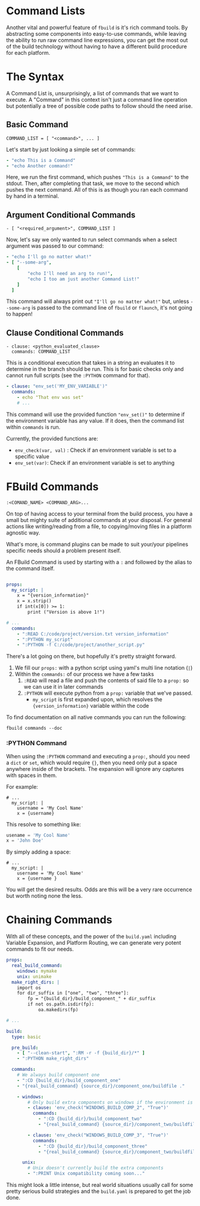 Command Lists
=============

Another vital and powerful feature of `fbuild` is it's rich command tools. By abstracting some components into easy-to-use commands, while leaving the ability to run raw command line expressions, you can get the most out of the build technology without having to have a different build procedure for each platform.

# The Syntax
A Command List is, unsurprisingly, a list of commands that we want to execute. A "Command" in this context isn't just a command line operation but potentially a tree of possible code paths to follow should the need arise.

## Basic Command
```
COMMAND_LIST = [ "<command>", ... ]
```

Let's start by just looking a simple set of commands:

```yaml
- "echo This is a Command"
- "echo Another command!"
```

Here, we run the first command, which pushes `"This is a Command"` to the stdout. Then, after completing that task, we move to the second which pushes the next command. All of this is as though you ran each command by hand in a terminal.

## Argument Conditional Commands

```
- [ "<required_argument>", COMMAND_LIST ]
```

Now, let's say we only wanted to run select commands when a select argument was passed to our command:

```yaml
- "echo I'll go no matter what!"
- [ "--some-arg",
    [
        "echo I'll need an arg to run!",
        "echo I too am just another Command List!"
    ]
  ]
```

This command will always print out `"I'll go no matter what!"` but, unless `--some-arg` is passed to the command line of `fbuild` or `flaunch`, it's not going to happen!

## Clause Conditional Commands
```
- clause: <python_evaluated_clause>
  commands: COMMAND_LIST
```

This is a conditional execution that takes in a string an evaluates it to determine in the branch should be run. This is for basic checks only and cannot run full scripts (see the `:PYTHON` command for that).

```yaml
- clause: "env_set('MY_ENV_VARIABLE')"
  commands:
    - echo "That env was set"
    # ...
```

This command will use the provided function `"env_set()"` to determine if the environment variable has any value. If it does, then the command list within `commands` is run.

Currently, the provided functions are:

* `env_check(var, val)` : Check if an environment variable is set to a specific value
* `env_set(var)`: Check if an environment variable is set to anything

# FBuild Commands
```
:<COMAND_NAME> <COMMAND_ARG>...
```
On top of having access to your terminal from the build process, you have a small but mighty suite of additional commands at your disposal. For general actions like writing/reading from a file, to copying/moving files in a platform agnostic way.

What's more, is command plugins can be made to suit your/your pipelines specific needs should a problem present itself.

An FBuild Command is used by starting with a `:` and followed by the alias to the command itself.

```yaml

props:
  my_script: |
    x = "{version_information}"
    x = x.strip()
    if int(x[0]) >= 1:
        print ("Version is above 1!")

# ...
  commands:
    - ":READ C:/code/project/version.txt version_information"
    - ":PYTHON my_script"
    - ":PYTHON -f C:/code/project/another_script.py"
```

There's a lot going on there, but hopefully it's pretty straight forward.

1. We fill our `props:` with a python script using yaml's multi line notation (`|`)
2. Within the `commands:` of our process we have a few tasks
    1. `:READ` will read a file and push the contents of said file to a `prop:` so we can use it in later commands
    2. `:PYTHON` will execute python from a `prop:` variable that we've passed.
        * `my_script` is first expanded upon, which resolves the `{version_information}` variable within the code

To find documentation on all native commands you can run the following:

```
fbuild commands --doc
```

### :PYTHON Command
When using the `:PYTHON` command and executing a `prop:`, should you need a `dict` or `set`, which would require `{}`, then you need only put a space anywhere inside of the brackets. The expansion will ignore any captures with spaces in them.

For example:
```
# ...
  my_script: |
    username = 'My Cool Name'
    x = {username}
```

This resolve to something like:
```python
usename = 'My Cool Name'
x = 'John Doe'
```

By simply adding a space:
```
# ...
  my_script: |
    username = 'My Cool Name'
    x = {username }
```
You will get the desired results. Odds are this will be a very rare occurrence but worth noting none the less.


# Chaining Commands
With all of these concepts, and the power of the `build.yaml` including Variable Expansion, and Platform Routing, we can generate very potent commands to fit our needs.


```yaml
props:
  real_build_command:
    windows: mymake
    unix: unimake
  make_right_dirs: |
    import os
    for dir_suffix in ["one", "two", "three"]:
        fp = "{build_dir}/build_component_" + dir_suffix
        if not os.path.isdir(fp):
            oa.makedirs(fp)

# ...

build:
  type: basic

  pre_build:
    - [ "--clean-start", ":RM -r -f {build_dir}/*" ]
    - ":PYTHON make_right_dirs"

  commands:
    # We always build component one
    - ":CD {build_dir}/build_component_one"
    - "{real_build_command} {source_dir}/component_one/buildfile ."

    - windows:
        # Only build extra components on windows if the environment is set
        - clause: 'env_check("WINDOWS_BUILD_COMP_2", "True")'
          commands:
            - ":CD {build_dir}/build_component_two"
            - "{real_build_command} {source_dir}/component_two/buildfile ."

        - clause: 'env_check("WINDOWS_BUILD_COMP_3", "True")'
          commands:
            - ":CD {build_dir}/build_component_three"
            - "{real_build_command} {source_dir}/component_two/buildfile ."

      unix:
        # Unix doesn't currently build the extra components
        - ":PRINT Unix compatibility coming soon..."

```

This might look a little intense, but real world situations usually call for some pretty serious build strategies and the `build.yaml` is prepared to get the job done.
